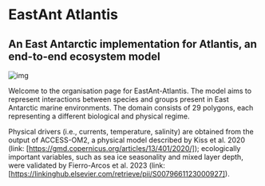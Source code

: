 # EastAnt Atlantis
## An East Antarctic implementation for Atlantis, an end-to-end ecosystem model

![img](https://github.com/East-Antarctic-Atlantis-model/.github/assets/85492378/597cb860-64a6-4112-858b-013ee96a195f)

Welcome to the organisation page for EastAnt-Atlantis. The model aims to represent interactions between species and groups present in East Antarctic marine environments. The domain consists of 29 polygons, each representing a different biological and physical regime. 

Physical drivers (i.e., currents, temperature, salinity) are obtained from the output of ACCESS-OM2, a physical model described by Kiss et al. 2020 (link: [https://gmd.copernicus.org/articles/13/401/2020/]); ecologically important variables, such as sea ice seasonality and mixed layer depth, were validated by Fierro-Arcos et al. 2023 (link: [https://linkinghub.elsevier.com/retrieve/pii/S0079661123000927]).
